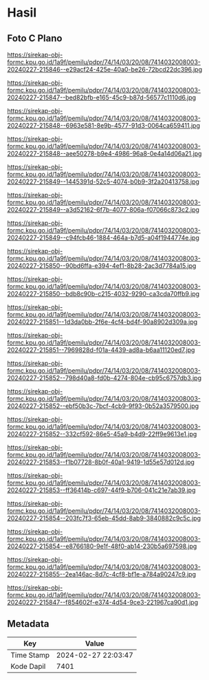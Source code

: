 # Hasil

## Foto C Plano

https://sirekap-obj-formc.kpu.go.id/1a9f/pemilu/pdpr/74/14/03/20/08/7414032008003-20240227-215846--e29acf24-425e-40a0-be26-72bcd22dc396.jpg

https://sirekap-obj-formc.kpu.go.id/1a9f/pemilu/pdpr/74/14/03/20/08/7414032008003-20240227-215847--bed82bfb-e165-45c9-b87d-56577c1110d6.jpg

https://sirekap-obj-formc.kpu.go.id/1a9f/pemilu/pdpr/74/14/03/20/08/7414032008003-20240227-215848--6963e581-8e9b-4577-91d3-0064ca659411.jpg

https://sirekap-obj-formc.kpu.go.id/1a9f/pemilu/pdpr/74/14/03/20/08/7414032008003-20240227-215848--aee50278-b9e4-4986-96a8-0e4a14d06a21.jpg

https://sirekap-obj-formc.kpu.go.id/1a9f/pemilu/pdpr/74/14/03/20/08/7414032008003-20240227-215849--1445391d-52c5-4074-b0b9-3f2a20413758.jpg

https://sirekap-obj-formc.kpu.go.id/1a9f/pemilu/pdpr/74/14/03/20/08/7414032008003-20240227-215849--a3d52162-6f7b-4077-806a-f07066c873c2.jpg

https://sirekap-obj-formc.kpu.go.id/1a9f/pemilu/pdpr/74/14/03/20/08/7414032008003-20240227-215849--c94fcb46-1884-464a-b7d5-a04f1944774e.jpg

https://sirekap-obj-formc.kpu.go.id/1a9f/pemilu/pdpr/74/14/03/20/08/7414032008003-20240227-215850--90bd6ffa-e394-4ef1-8b28-2ac3d7784a15.jpg

https://sirekap-obj-formc.kpu.go.id/1a9f/pemilu/pdpr/74/14/03/20/08/7414032008003-20240227-215850--bdb8c90b-c215-4032-9290-ca3cda70ffb9.jpg

https://sirekap-obj-formc.kpu.go.id/1a9f/pemilu/pdpr/74/14/03/20/08/7414032008003-20240227-215851--1d3da0bb-2f6e-4cf4-bd4f-90a8902d309a.jpg

https://sirekap-obj-formc.kpu.go.id/1a9f/pemilu/pdpr/74/14/03/20/08/7414032008003-20240227-215851--7969828d-f01a-4439-ad8a-b6aa11120ed7.jpg

https://sirekap-obj-formc.kpu.go.id/1a9f/pemilu/pdpr/74/14/03/20/08/7414032008003-20240227-215852--798d40a8-fd0b-4274-804e-cb95c6757db3.jpg

https://sirekap-obj-formc.kpu.go.id/1a9f/pemilu/pdpr/74/14/03/20/08/7414032008003-20240227-215852--ebf50b3c-7bcf-4cb9-9f93-0b52a3579500.jpg

https://sirekap-obj-formc.kpu.go.id/1a9f/pemilu/pdpr/74/14/03/20/08/7414032008003-20240227-215852--332cf592-86e5-45a9-b4d9-22ff9e9613e1.jpg

https://sirekap-obj-formc.kpu.go.id/1a9f/pemilu/pdpr/74/14/03/20/08/7414032008003-20240227-215853--f1b07728-8b0f-40a1-9419-1d55e57d012d.jpg

https://sirekap-obj-formc.kpu.go.id/1a9f/pemilu/pdpr/74/14/03/20/08/7414032008003-20240227-215853--ff36414b-c697-44f9-b706-041c21e7ab39.jpg

https://sirekap-obj-formc.kpu.go.id/1a9f/pemilu/pdpr/74/14/03/20/08/7414032008003-20240227-215854--203fc7f3-65eb-45dd-8ab9-3840882c9c5c.jpg

https://sirekap-obj-formc.kpu.go.id/1a9f/pemilu/pdpr/74/14/03/20/08/7414032008003-20240227-215854--e8766180-9e1f-48f0-ab14-230b5a697598.jpg

https://sirekap-obj-formc.kpu.go.id/1a9f/pemilu/pdpr/74/14/03/20/08/7414032008003-20240227-215855--2ea146ac-8d7c-4cf8-bf1e-a784a90247c9.jpg

https://sirekap-obj-formc.kpu.go.id/1a9f/pemilu/pdpr/74/14/03/20/08/7414032008003-20240227-215847--f854602f-e374-4d54-9ce3-221967ca90d1.jpg


## Metadata

| Key        | Value               |
| ---------- | ------------------- |
| Time Stamp | 2024-02-27 22:03:47 |
| Kode Dapil | 7401                |



